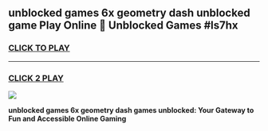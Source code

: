 
## unblocked games 6x geometry dash unblocked game Play Online 👋 Unblocked Games #ls7hx
<h3>
<a href="https://premium.freeplayer.one?title=unblocked_games_6x_geometry_dash&ref=21F">CLICK TO PLAY</a></h3>
<hr>

<h3>
<a href="https://premium.freeplayer.one?title=unblocked_games_6x_geometry_dash&ref=21F">CLICK 2 PLAY</a>
  
</h3>

<a href="https://premium.freeplayer.one?title=unblocked_games_6x_geometry_dash&ref=21F/"><img src="https://clearcache.store/games.png"></a>


**unblocked games 6x geometry dash games unblocked: Your Gateway to Fun and Accessible Online Gaming**
